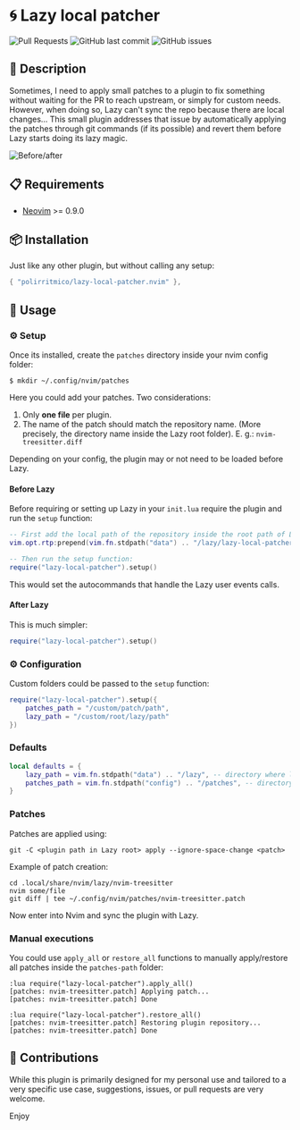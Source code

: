 # 🌀 Lazy local patcher

<!-- panvimdoc-ignore-start -->

![Pull Requests](https://img.shields.io/badge/Pull_Requests-Welcome-a4e400?style=flat-square)
![GitHub last commit](https://img.shields.io/github/last-commit/polirritmico/lazy-local-patcher.nvim/main?style=flat-square&color=62d8f1)
![GitHub issues](https://img.shields.io/github/issues/polirritmico/lazy-local-patcher.nvim?style=flat-square&color=fc1a70)

<!-- panvimdoc-ignore-end -->

## 🐧 Description

Sometimes, I need to apply small patches to a plugin to fix something without
waiting for the PR to reach upstream, or simply for custom needs. However,
when doing so, Lazy can't sync the repo because there are local changes... This
small plugin addresses that issue by automatically applying the patches through
git commands (if its possible) and revert them before Lazy starts doing its lazy
magic.

<!-- panvimdoc-ignore-start -->

![Before/after](image.jpg "Lazy don't like discrepancies") 

<!-- panvimdoc-ignore-end -->


## 📋 Requirements

- [Neovim](https://neovim.io/) >= 0.9.0


## 📦 Installation

Just like any other plugin, but without calling any setup:

```lua
{ "polirritmico/lazy-local-patcher.nvim" },
```

## 🚀 Usage

### ⚙️ Setup

Once its installed, create the `patches` directory inside your nvim config
folder:

```command
$ mkdir ~/.config/nvim/patches
```

Here you could add your patches. Two considerations:

1. Only **one file** per plugin.
2. The name of the patch should match the repository name. (More precisely, the
   directory name inside the Lazy root folder). E. g.: `nvim-treesitter.diff`


Depending on your config, the plugin may or not need to be loaded before Lazy.

#### Before Lazy

Before requiring or setting up Lazy in your `init.lua` require the plugin and
run the `setup` function:

```lua
-- First add the local path of the repository inside the root path of Lazy:
vim.opt.rtp:prepend(vim.fn.stdpath("data") .. "/lazy/lazy-local-patcher.nvim")

-- Then run the setup function:
require("lazy-local-patcher").setup()
```

This would set the autocommands that handle the Lazy user events calls.

#### After Lazy

This is much simpler:

```lua
require("lazy-local-patcher").setup()
```

### ⚙️ Configuration

Custom folders could be passed to the `setup` function:

```lua
require("lazy-local-patcher").setup({
    patches_path = "/custom/patch/path",
    lazy_path = "/custom/root/lazy/path"
})
```

### Defaults

```lua
local defaults = {
    lazy_path = vim.fn.stdpath("data") .. "/lazy", -- directory where lazy install the plugins
    patches_path = vim.fn.stdpath("config") .. "/patches", -- directory where diff patches files are stored
}
```

### Patches

Patches are applied using:

```command
git -C <plugin path in Lazy root> apply --ignore-space-change <patch>
```

Example of patch creation:

```
cd .local/share/nvim/lazy/nvim-treesitter
nvim some/file
git diff | tee ~/.config/nvim/patches/nvim-treesitter.patch
```

Now enter into Nvim and sync the plugin with Lazy.

### Manual executions

You could use `apply_all` or `restore_all` functions to manually apply/restore
all patches inside the `patches-path` folder:

```
:lua require("lazy-local-patcher").apply_all()
[patches: nvim-treesitter.patch] Applying patch...
[patches: nvim-treesitter.patch] Done
```

```
:lua require("lazy-local-patcher").restore_all()
[patches: nvim-treesitter.patch] Restoring plugin repository...
[patches: nvim-treesitter.patch] Done
```

## 🌱 Contributions

While this plugin is primarily designed for my personal use and tailored to
a very specific use case, suggestions, issues, or pull requests are very
welcome.

Enjoy

